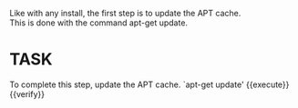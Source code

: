 Like with any install, the first step is to update the APT cache.  
This is done with the command apt-get update.

# TASK

To complete this step, update the APT cache.
`apt-get update' {{execute}}{{verify}}
